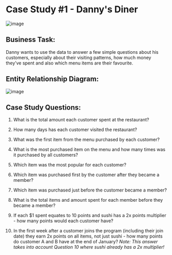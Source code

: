 # Case Study #1 - Danny's Diner

![image](https://user-images.githubusercontent.com/7195266/217524122-bbf6d6d5-f491-497d-a7c4-69559ba2eddd.png)


## Business Task:

Danny wants to use the data to answer a few simple questions about his customers, especially about their visiting patterns, how much money they’ve spent and also which menu items are their favourite.

## Entity Relationship Diagram:


![image](https://user-images.githubusercontent.com/7195266/217524668-87fb6497-bcec-42da-9a24-d97235cf2e44.png)





## Case Study Questions: 

1. What is the total amount each customer spent at the restaurant?

2. How many days has each customer visited the restaurant?

3. What was the first item from the menu purchased by each customer?

4. What is the most purchased item on the menu and how many times was it purchased by all customers?

5. Which item was the most popular for each customer?

6. Which item was purchased first by the customer after they became a member?

7. Which item was purchased just before the customer became a member?

8. What is the total items and amount spent for each member before they became a member?

9. If each $1 spent equates to 10 points and sushi has a 2x points multiplier - how many points would each customer have?

10. In the first week after a customer joins the program (including their join date) 
they earn 2x points on all items, not just sushi - how many points do customer A and B have at the end of January? 
*Note: This answer takes into account Question 10 where sushi already has a 2x multiplier!*
